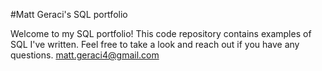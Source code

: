 #Matt  Geraci's SQL portfolio

Welcome to my SQL portfolio! This code repository contains examples of SQL I've written. Feel free to take a look and reach out if you have any questions.
matt.geraci4@gmail.com
